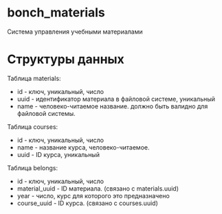 bonch_materials
===============

Система управления учебными материалами


Структуры данных
================
Таблица materials:

 * id - ключ, уникальный, число
 * uuid - идентификатор материала в файловой системе, уникальный
 * name - человеко-читаемое название. должно быть валидно для файловой системы.

Таблица courses:

 * id - ключ, уникальный, число
 * name - название курса, человеко-читаемое.
 * uuid - ID курса, уникальный

Таблица belongs:
 * id - ключ, уникальный, число
 * material_uuid - ID материала. (связано с materials.uuid)
 * year - число, курс для которого это предназначено
 * course_uuid - ID курса. (связано с courses.uuid)
